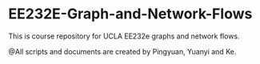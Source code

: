# EE232E-Graph-and-Network-Flows
This is course repository for UCLA EE232e graphs and network flows.

@All scripts and documents are created by Pingyuan, Yuanyi and Ke.
